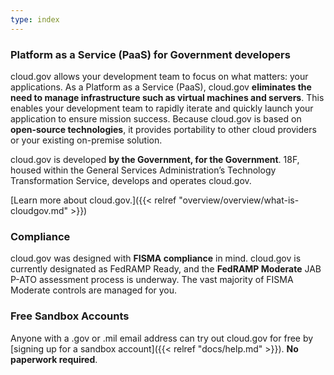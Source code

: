 ```yaml
---
type: index
---
```


### Platform as a Service (PaaS) for Government developers

cloud.gov allows your development team to focus on what matters: your applications. As a Platform as a Service (PaaS), cloud.gov **eliminates the need to manage infrastructure such as virtual machines and servers**. This enables your development team to rapidly iterate and quickly launch your application to ensure mission success. Because cloud.gov is based on **open-source technologies**, it provides portability to other cloud providers or your existing on-premise solution.

cloud.gov is developed **by the Government, for the Government**. 18F, housed within the General Services Administration’s Technology Transformation Service, develops and operates cloud.gov.

[Learn more about cloud.gov.]({{< relref "overview/overview/what-is-cloudgov.md" >}})

### Compliance

cloud.gov was designed with **FISMA compliance** in mind. cloud.gov is currently designated as FedRAMP Ready, and the **FedRAMP Moderate** JAB P-ATO assessment process is underway.  The vast majority of FISMA Moderate controls are managed for you.

### Free Sandbox Accounts

Anyone with a .gov or .mil email address can try out cloud.gov for free by [signing up for a sandbox account]({{< relref "docs/help.md" >}}). **No paperwork required**.


